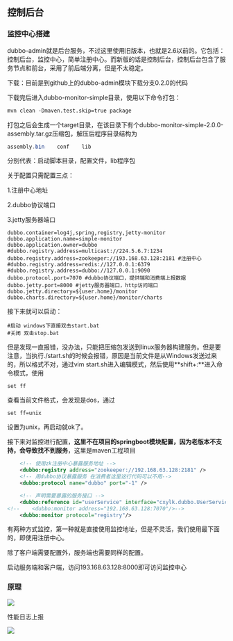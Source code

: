 ## 控制后台

### 监控中心搭建

dubbo-admin就是后台服务，不过这里使用旧版本，也就是2.6以前的。它包括：控制后台，监控中心，简单注册中心。而新版的话是控制后台，控制后台包含了服务节点和前台，采用了前后端分离，但是不太稳定。

下载：目前是到github上的dubbo-admin模块下载分支0.2.0的代码

下载完后进入dubbo-monitor-simple目录，使用以下命令打包：

~~~xml
mvn clean -Dmaven.test.skip=true package
~~~

打包之后会生成一个target目录，在该目录下有个dubbo-monitor-simple-2.0.0-assembly.tar.gz压缩包，解压后程序目录结构为

~~~java
assembly.bin	conf	lib
~~~

分别代表：启动脚本目录，配置文件，lib程序包

关于配置只需配置三点：

1.注册中心地址

2.dubbo协议端口

3.jetty服务器端口

~~~~properties
dubbo.container=log4j,spring,registry,jetty-monitor
dubbo.application.name=simple-monitor
dubbo.application.owner=dubbo
#dubbo.registry.address=multicast://224.5.6.7:1234
dubbo.registry.address=zookeeper://193.168.63.128:2181 #注册中心
#dubbo.registry.address=redis://127.0.0.1:6379
#dubbo.registry.address=dubbo://127.0.0.1:9090
dubbo.protocol.port=7070 #dubbo协议端口，提供端和消费端上报数据
dubbo.jetty.port=8000 #jetty服务器端口，http访问端口
dubbo.jetty.directory=${user.home}/monitor
dubbo.charts.directory=${user.home}/monitor/charts
~~~~

接下来就可以启动：

~~~properties
#启动 windows下直接双击start.bat
#关闭 双击stop.bat
~~~

但是发现一直报错，没办法，只能把压缩包发送到linux服务器构建服务。但是要注意，当执行./start.sh的时候会报错，原因是当前文件是从Windows发送过来的，所以格式不对，通过vim start.sh进入编辑模式，然后使用**shift+:**进入命令模式，使用

~~~shell
set ff
~~~

查看当前文件格式，会发现是dos，通过

~~~shell
set ff=unix
~~~

设置为unix，再启动就ok了。

接下来对监控进行配置，**这里不在项目的springboot模块配置，因为老版本不支持，会导致找不到服务**，这里是maven工程项目

~~~xml
    <!-- 使用zk注册中心暴露服务地址 -->
    <dubbo:registry address="zookeeper://192.168.63.128:2181" />
    <!-- 用dubbo协议暴露服务 在消费者这里这行代码可以不用-->
    <dubbo:protocol name="dubbo" port="-1" />

    <!-- 声明需要暴露的服务接口 -->
    <dubbo:reference id="userService" interface="cxylk.dubbo.UserService" />
<!--    <dubbo:monitor address="192.168.63.128:7070"/>-->
    <dubbo:monitor protocol="registry"/>
~~~

有两种方式监控，第一种就是直接使用监控地址，但是不灵活，我们使用最下面的，即使用注册中心。

除了客户端需要配置外，服务端也需要同样的配置。

启动服务端和客户端，访问193.168.63.128:8000即可访问监控中心

### 原理

![](https://z3.ax1x.com/2021/03/20/64VHf0.png)

性能日志上报

![](https://z3.ax1x.com/2021/03/20/64VXXF.png)